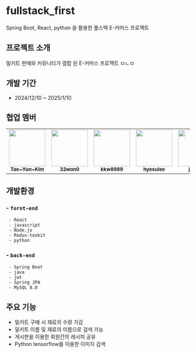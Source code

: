 # fullstack_first
Spring Boot, React, python 을 활용한 풀스택 E-커머스 프로젝트

## 프로젝트 소개
밀키트 판매와 커뮤니티가 결합 된 E-커머스 프로젝트 ㅁㄴㅁ

## 개발 기간
* 2024/12/10 ~ 2025/1/10

## 협업 멤버
<table>
  <tr>
    <td align="center"><a href="https://github.com/Tae-Yun-Kim"><img src="https://avatars.githubusercontent.com/Tae-Yun-Kim" width="100px;" alt=""/><br /><sub><b>Tae-Yun-Kim</b></sub></a></td>
    <td align="center"><a href="https://github.com/32won0"><img src="https://avatars.githubusercontent.com/32won0" width="100px;" alt=""/><br /><sub><b>32won0</b></sub></a></td>
    <td align="center"><a href="https://github.com/kkw8989"><img src="https://avatars.githubusercontent.com/kkw8989" width="100px;" alt=""/><br /><sub><b>kkw8989</b></sub></a></td>
    <td align="center"><a href="https://github.com/hyesulee"><img src="https://avatars.githubusercontent.com/hyesulee" width="100px;" alt=""/><br /><sub><b>hyesulee</b></sub></a></td>
    <td align="center"><a href="https://github.com/jsLeeR"><img src="https://avatars.githubusercontent.com/jsLeeR" width="100px;" alt=""/><br /><sub><b>jsLeeR</b></sub></a></td>
  </tr>
</table>

## 개발환경
###  - `fornt-end`
     - React
     - javascript
     - Node.js
     - Redux-tookit
     - python
### - `back-end`
     - Spring Boot
     - java
     - jwt
     - Spring JPA
     - MySQL 8.0

## 주요 기능
* 밀키트 구매 시 재료의 수량 가감
* 밀키트 이름 및 재료의 이름으로 검색 가능
* 게시판을 이용한 회원간의 레시피 공유
* Python tensorflow를 이용한 이미지 검색



